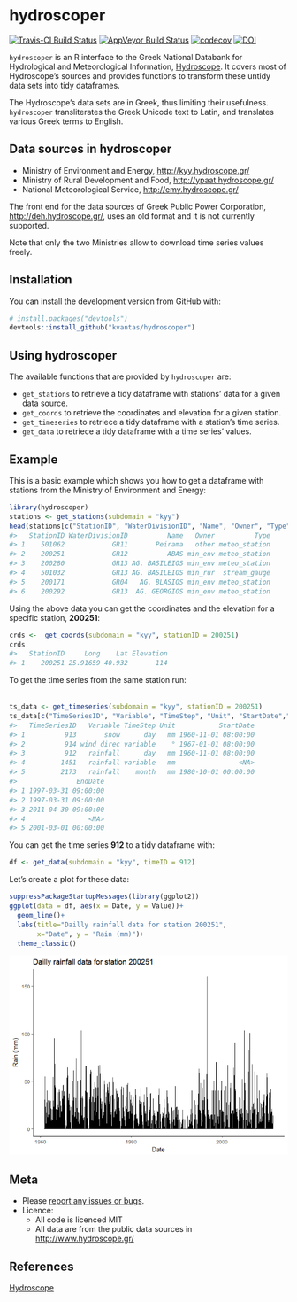 hydroscoper
================

<!-- README.md is generated from README.Rmd. Please edit that file -->

[![Travis-CI Build
Status](https://travis-ci.org/kvantas/hydroscoper.svg?branch=master)](https://travis-ci.org/kvantas/hydroscoper)
[![AppVeyor Build
Status](https://ci.appveyor.com/api/projects/status/github/kvantas/hydroscoper?branch=master&svg=true)](https://ci.appveyor.com/project/kvantas/hydroscoper)
[![codecov](https://codecov.io/github/kvantas/hydroscoper/branch/master/graphs/badge.svg)](https://codecov.io/gh/kvantas/hydroscoper)
[![DOI](https://zenodo.org/badge/114094911.svg)](https://zenodo.org/badge/latestdoi/114094911)

`hydroscoper` is an R interface to the Greek National Databank for
Hydrological and Meteorological Information,
[Hydroscope](http://www.hydroscope.gr/). It covers most of Hydroscope’s
sources and provides functions to transform these untidy data sets into
tidy dataframes.

The Hydroscope’s data sets are in Greek, thus limiting their usefulness.
`hydroscoper` transliterates the Greek Unicode text to Latin, and
translates various Greek terms to English.

## Data sources in hydroscoper

  - Ministry of Environment and Energy, <http://kyy.hydroscope.gr/>
  - Ministry of Rural Development and Food,
    <http://ypaat.hydroscope.gr/>
  - National Meteorological Service, <http://emy.hydroscope.gr/>

The front end for the data sources of Greek Public Power Corporation,
<http://deh.hydroscope.gr/>, uses an old format and it is not currently
supported.

Note that only the two Ministries allow to download time series values
freely.

## Installation

You can install the development version from GitHub with:

``` r
# install.packages("devtools")
devtools::install_github("kvantas/hydroscoper")
```

## Using hydroscoper

The available functions that are provided by `hydroscoper` are:

  - `get_stations` to retrieve a tidy dataframe with stations’ data for
    a given data source.
  - `get_coords` to retrieve the coordinates and elevation for a given
    station.
  - `get_timeseries` to retriece a tidy dataframe with a station’s time
    series.
  - `get_data` to retriece a tidy dataframe with a time series’ values.

## Example

This is a basic example which shows you how to get a dataframe with
stations from the Ministry of Environment and Energy:

``` r
library(hydroscoper)
stations <- get_stations(subdomain = "kyy")
head(stations[c("StationID", "WaterDivisionID", "Name", "Owner", "Type")])
#>   StationID WaterDivisionID          Name   Owner          Type
#> 1    501062            GR11       Peirama   other meteo_station
#> 2    200251            GR12          ABAS min_env meteo_station
#> 3    200280            GR13 AG. BASILEIOS min_env meteo_station
#> 4    501032            GR13 AG. BASILEIOS min_rur  stream_gauge
#> 5    200171            GR04   AG. BLASIOS min_env meteo_station
#> 6    200292            GR13  AG. GEORGIOS min_env meteo_station
```

Using the above data you can get the coordinates and the elevation for a
specific station, **200251**:

``` r
crds <-  get_coords(subdomain = "kyy", stationID = 200251)
crds
#>   StationID     Long    Lat Elevation
#> 1    200251 25.91659 40.932       114
```

To get the time series from the same station run:

``` r

ts_data <- get_timeseries(subdomain = "kyy", stationID = 200251)
ts_data[c("TimeSeriesID", "Variable", "TimeStep", "Unit", "StartDate","EndDate")]
#>   TimeSeriesID   Variable TimeStep Unit           StartDate
#> 1          913       snow      day   mm 1960-11-01 08:00:00
#> 2          914 wind_direc variable    ° 1967-01-01 08:00:00
#> 3          912   rainfall      day   mm 1960-11-01 08:00:00
#> 4         1451   rainfall variable   mm                <NA>
#> 5         2173   rainfall    month   mm 1980-10-01 00:00:00
#>               EndDate
#> 1 1997-03-31 09:00:00
#> 2 1997-03-31 09:00:00
#> 3 2011-04-30 09:00:00
#> 4                <NA>
#> 5 2001-03-01 00:00:00
```

You can get the time series **912** to a tidy dataframe with:

``` r
df <- get_data(subdomain = "kyy", timeID = 912)
```

Let’s create a plot for these data:

``` r
suppressPackageStartupMessages(library(ggplot2))
ggplot(data = df, aes(x = Date, y = Value))+
  geom_line()+
  labs(title="Dailly rainfall data for station 200251",
       x="Date", y = "Rain (mm)")+
  theme_classic()
```

![](man/figures/README-plot_timeseries-1.png)<!-- -->

## Meta

  - Please [report any issues or
    bugs](https://github.com/kvantas/hydroscoper/issues).
  - Licence:
      - All code is licenced MIT
      - All data are from the public data sources in
        <http://www.hydroscope.gr/>

## References

[Hydroscope](http://www.hydroscope.gr/)
